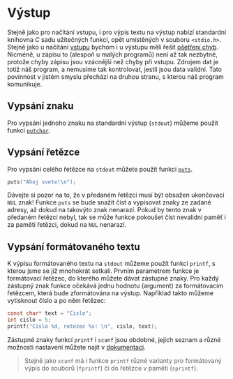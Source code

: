 # Výstup
Stejně jako pro načítání vstupu, i pro výpis textu na výstup nabízí standardní knihovna *C* sadu
užitečných funkcí, opět umístěných v souboru `<stdio.h>`. Stejně jako u načítání [vstupu](vstup.md)
bychom i u výstupu měli řešit [ošetření chyb](vstupavystup.md#ošetření-chyb). Nicméně, u zápisu to
(alespoň u malých programů) není až tak nezbytné, protože chyby zápisu jsou vzácnější než chyby při
vstupu. Zdrojem dat je totiž náš program, a nemusíme tak kontrolovat, jestli jsou data validní.
Tato povinnost v jistém smyslu přechází na druhou stranu, s kterou náš program komunikuje.

## Vypsání znaku
Pro vypsání jednoho znaku na standardní výstup (`stdout`) můžeme použít funkci
[`putchar`](https://devdocs.io/c/io/putchar).

## Vypsání řetězce
Pro vypsání celého řetězce na `stdout` můžete použít funkci [`puts`](https://devdocs.io/c/io/puts).

```c
puts("Ahoj svete!\n");
```

Dávejte si pozor na to, že v předaném řetězci musí být obsažen ukončovací `NUL` znak! Funkce `puts`
se bude snažit číst a vypisovat znaky ze zadané adresy, až dokud na takovýto znak nenarazí. Pokud
by tento znak v předaném řetězci nebyl, tak se může funkce pokoušet číst nevalidní paměť i za pamětí
řetězci, dokud na `NUL` nenarazí.

## Vypsání formátovaného textu
K výpisu formátovaného textu na `stdout` můžeme použít funkci `printf`, s kterou jsme se již
mnohokrát setkali. Prvním parametrem funkce je formátovací řetězec, do kterého můžete dávat
zástupné znaky. Pro každý zástupný znak funkce očekává jednu hodnotu (argument) za formátovacím
řetězcem, která bude zformátována na výstup. Například takto můžeme vytisknout číslo a po něm řetězec:
```c
const char* text = "Cislo";
int cislo = 5;
printf("Cislo %d, retezec %s: \n", cislo, text);
```

Zástupné znaky funkcí `printf` i `scanf` jsou obdobné, jejich seznam a různé možnosti nastavení
můžete najít v [dokumentaci](https://devdocs.io/c/io/fprintf).

> Stejně jako `scanf` má i funkce `printf` různé varianty pro formátovaný výpis do souborů
> (`fprintf`) či do řetězce v paměti (`sprintf`).
